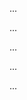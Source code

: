 <panel type="warning" header=":trophy: Can use documentation tools :star::star:" expanded no-close>

<panel type="warning" header=":trophy: Can explain JavaDoc :star::star:" expanded no-close>
  <include src="../../book/documentation/tools/javaDoc/what/full.md" />
  <panel header=":dart: Evidence" expanded>

...

  </panel>
</panel>

<panel type="warning" header=":trophy: Can write Javadoc comments :star::star:" expanded no-close>
  <include src="../../book/documentation/tools/javaDoc/how/full.md" />
  <panel header=":dart: Evidence" expanded>

...

  </panel>
</panel>

<panel type="warning" header=":trophy: Can explain Markdown :star::star:" expanded no-close>
  <include src="../../book/documentation/tools/markdown/what/full.md" />
  <panel header=":dart: Evidence" expanded>

...

  </panel>
</panel>

<panel type="warning" header=":trophy: Can write documents in Markdown format :star::star:" expanded no-close>
  <include src="../../book/documentation/tools/markdown/how/full.md" />
  <panel header=":dart: Evidence" expanded>

...

  </panel>
</panel>

<panel type="info" header=":trophy: Can use basic AsciiDoc :star::star::star:" expanded no-close>
  <include src="../../book/documentation/tools/asciiDoc/what/full.md" />
  <panel header=":dart: Evidence" expanded>

...

  </panel>
</panel>

</panel>
